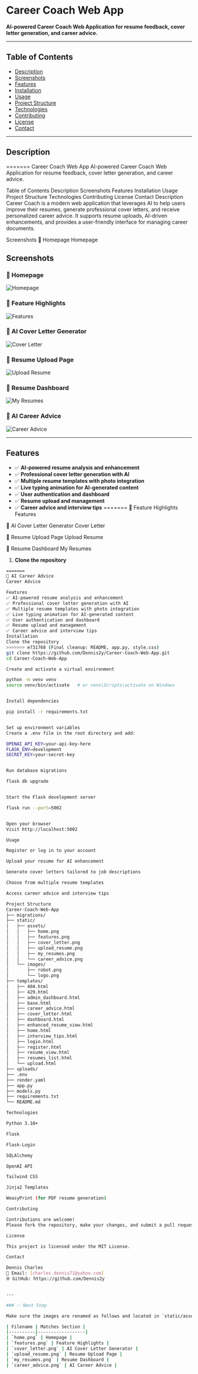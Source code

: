 # Career Coach Web App

**AI-powered Career Coach Web Application for resume feedback, cover letter generation, and career advice.**

---

## Table of Contents

- [Description](#description)
- [Screenshots](#screenshots)
- [Features](#features)
- [Installation](#installation)
- [Usage](#usage)
- [Project Structure](#project-structure)
- [Technologies](#technologies)
- [Contributing](#contributing)
- [License](#license)
- [Contact](#contact)

---

## Description
=======
Career Coach Web App
AI-powered Career Coach Web Application for resume feedback, cover letter generation, and career advice.

Table of Contents
Description
Screenshots
Features
Installation
Usage
Project Structure
Technologies
Contributing
License
Contact
Description
Career Coach is a modern web application that leverages AI to help users improve their resumes, generate professional cover letters, and receive personalized career advice. It supports resume uploads, AI-driven enhancements, and provides a user-friendly interface for managing career documents.

Screenshots
🔹 Homepage
Homepage


## Screenshots

### 🔹 Homepage
![Homepage](static/assets/home.png)

### 🔹 Feature Highlights
![Features](static/assets/features.png)

### 🔹 AI Cover Letter Generator
![Cover Letter](static/assets/cover_letter.png)

### 🔹 Resume Upload Page
![Upload Resume](static/assets/upload_resume.png)

### 🔹 Resume Dashboard
![My Resumes](static/assets/my_resumes.png)

### 🔹 AI Career Advice
![Career Advice](static/assets/career_advice.png)


---

## Features

- ✅ **AI-powered resume analysis and enhancement**
- ✅ **Professional cover letter generation with AI**
- ✅ **Multiple resume templates with photo integration**
- ✅ **Live typing animation for AI-generated content**
- ✅ **User authentication and dashboard**
- ✅ **Resume upload and management**
- ✅ **Career advice and interview tips**
=======
🔹 Feature Highlights
Features

🔹 AI Cover Letter Generator
Cover Letter


🔹 Resume Upload Page
Upload Resume

🔹 Resume Dashboard
My Resumes

1. **Clone the repository**  
```bash
=======
🔹 AI Career Advice
Career Advice

Features
✅ AI-powered resume analysis and enhancement
✅ Professional cover letter generation with AI
✅ Multiple resume templates with photo integration
✅ Live typing animation for AI-generated content
✅ User authentication and dashboard
✅ Resume upload and management
✅ Career advice and interview tips
Installation
Clone the repository
>>>>>>> e731768 (Final cleanup: README, app.py, style.css)
git clone https://github.com/Dennis2y/Career-Coach-Web-App.git
cd Career-Coach-Web-App

Create and activate a virtual environment

python -m venv venv
source venv/bin/activate   # or venv\Scripts\activate on Windows


Install dependencies

pip install -r requirements.txt


Set up environment variables
Create a .env file in the root directory and add:

OPENAI_API_KEY=your-api-key-here
FLASK_ENV=development
SECRET_KEY=your-secret-key


Run database migrations

flask db upgrade


Start the Flask development server

flask run --port=5002


Open your browser
Visit http://localhost:5002

Usage

Register or log in to your account

Upload your resume for AI enhancement

Generate cover letters tailored to job descriptions

Choose from multiple resume templates

Access career advice and interview tips

Project Structure
Career-Coach-Web-App
├── migrations/
├── static/
│   ├── assets/
│   │   ├── home.png
│   │   ├── features.png
│   │   ├── cover_letter.png
│   │   ├── upload_resume.png
│   │   ├── my_resumes.png
│   │   └── career_advice.png
│   └── images/
│       ├── robot.png
│       └── logo.png
├── templates/
│   ├── 404.html
│   ├── 429.html
│   ├── admin_dashboard.html
│   ├── base.html
│   ├── career_advice.html
│   ├── cover_letter.html
│   ├── dashboard.html
│   ├── enhanced_resume_view.html
│   ├── home.html
│   ├── interview_tips.html
│   ├── login.html
│   ├── register.html
│   ├── resume_view.html
│   ├── resumes_list.html
│   └── upload.html
├── uploads/  
├── .env
├── render.yaml
├── app.py
├── models.py
├── requirements.txt
└── README.md

Technologies

Python 3.10+

Flask

Flask-Login

SQLAlchemy

OpenAI API

Tailwind CSS

Jinja2 Templates

WeasyPrint (for PDF resume generation)

Contributing

Contributions are welcome!
Please fork the repository, make your changes, and submit a pull request.

License

This project is licensed under the MIT License.

Contact

Dennis Charles
📧 Email: [charles.dennis71@yahoo.com]
🌐 GitHub: https://github.com/Dennis2y


---

### ✅ Next Step

Make sure the images are renamed as follows and located in `static/assets/`:

| Filename | Matches Section |
|----------|------------------|
| `home.png` | Homepage |
| `features.png` | Feature Highlights |
| `cover_letter.png` | AI Cover Letter Generator |
| `upload_resume.png` | Resume Upload Page |
| `my_resumes.png` | Resume Dashboard |
| `career_advice.png` | AI Career Advice |


